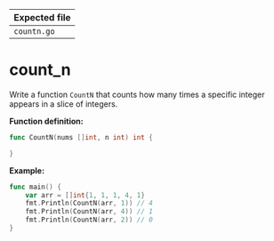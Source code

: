 | Expected file |
| ------------- |
| `countn.go`   |

# count_n

Write a function `CountN` that counts how many times a specific integer appears in a slice of integers.

**Function definition:**

```go
func CountN(nums []int, n int) int {

}
```

**Example:**

```go
func main() {
    var arr = []int{1, 1, 1, 4, 1}
    fmt.Println(CountN(arr, 1)) // 4
    fmt.Println(CountN(arr, 4)) // 1
    fmt.Println(CountN(arr, 2)) // 0
}
```
